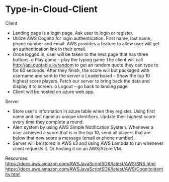 # Type-in-Cloud-Client

Client
-	Landing page is a login page. Ask user to login or register.
-	Utilize AWS Cognito for login authentication. First name, last name, phone number and email. AWS provides a feature to allow user will get an authentication link in their email. 
-	Once logged in, user will be taken to the next page that has three buttons.
o	Play game – play the typing game The client will call http://api.quotable.io/random to get an random quote they can type to for 60 seconds. After they finish, the score will but packaged with username and sent to the server
o	Leaderboard – Show the top 10 highest score players. Fetch our server to bring back the data and display it to screen. 
o	Logout – go back to landing page 
-	Client will be hosted on azure web app. 


Server
-	Store user’s information in azure table when they register. Using first name and last name as unique identifiers. Update their highest score every time they complete a round. 
-	Alert system by using AWS Simple Notification System. Whenever a user achieved a score that is in the top 10, send all players that are below that new score a message (email or phone number). 
-	Server will be stored in AWS s3 and using AWS Lambda to run whenever client requests it. Or hosting it on an AWS/Azure VM. 

Resources:
https://docs.aws.amazon.com/AWSJavaScriptSDK/latest/AWS/SNS.html
https://docs.aws.amazon.com/AWSJavaScriptSDK/latest/AWS/CognitoIdentity.html
